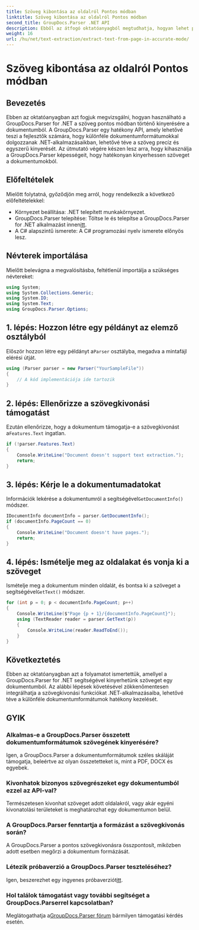 ```yaml
---
title: Szöveg kibontása az oldalról Pontos módban
linktitle: Szöveg kibontása az oldalról Pontos módban
second_title: GroupDocs.Parser .NET API
description: Ebből az átfogó oktatóanyagból megtudhatja, hogyan lehet pontosan szöveget kivonni dokumentumokból a GroupDocs.Parser for .NET segítségével.
weight: 16
url: /hu/net/text-extraction/extract-text-from-page-in-accurate-mode/
---
```


# Szöveg kibontása az oldalról Pontos módban

## Bevezetés
Ebben az oktatóanyagban azt fogjuk megvizsgálni, hogyan használható a GroupDocs.Parser for .NET a szöveg pontos módban történő kinyerésére a dokumentumból. A GroupDocs.Parser egy hatékony API, amely lehetővé teszi a fejlesztők számára, hogy különféle dokumentumformátumokkal dolgozzanak .NET-alkalmazásaikban, lehetővé téve a szöveg precíz és egyszerű kinyerését. Az útmutató végére készen lesz arra, hogy kihasználja a GroupDocs.Parser képességeit, hogy hatékonyan kinyerhessen szöveget a dokumentumokból.
## Előfeltételek
Mielőtt folytatná, győződjön meg arról, hogy rendelkezik a következő előfeltételekkel:
- Környezet beállítása: .NET telepített munkakörnyezet.
-  GroupDocs.Parser telepítése: Töltse le és telepítse a GroupDocs.Parser for .NET alkalmazást innen[itt](https://releases.groupdocs.com/parser/net/).
- A C# alapszintű ismerete: A C# programozási nyelv ismerete előnyös lesz.
## Névterek importálása
Mielőtt belevágna a megvalósításba, feltétlenül importálja a szükséges névtereket:
```csharp
using System;
using System.Collections.Generic;
using System.IO;
using System.Text;
using GroupDocs.Parser.Options;
```
## 1. lépés: Hozzon létre egy példányt az elemző osztályból
 Először hozzon létre egy példányt a`Parser` osztályba, megadva a mintafájl elérési útját.
```csharp
using (Parser parser = new Parser("YourSampleFile"))
{
    // A kód implementációja ide tartozik
}
```
## 2. lépés: Ellenőrizze a szövegkivonási támogatást
 Ezután ellenőrizze, hogy a dokumentum támogatja-e a szövegkivonást a`Features.Text` ingatlan.
```csharp
if (!parser.Features.Text)
{
    Console.WriteLine("Document doesn't support text extraction.");
    return;
}
```
## 3. lépés: Kérje le a dokumentumadatokat
 Információk lekérése a dokumentumról a segítségével`GetDocumentInfo()` módszer.
```csharp
IDocumentInfo documentInfo = parser.GetDocumentInfo();
if (documentInfo.PageCount == 0)
{
    Console.WriteLine("Document doesn't have pages.");
    return;
}
```
## 4. lépés: Ismételje meg az oldalakat és vonja ki a szöveget
 Ismételje meg a dokumentum minden oldalát, és bontsa ki a szöveget a segítségével`GetText()` módszer.
```csharp
for (int p = 0; p < documentInfo.PageCount; p++)
{
    Console.WriteLine($"Page {p + 1}/{documentInfo.PageCount}");
    using (TextReader reader = parser.GetText(p))
    {
        Console.WriteLine(reader.ReadToEnd());
    }
}
```
## Következtetés
Ebben az oktatóanyagban azt a folyamatot ismertettük, amellyel a GroupDocs.Parser for .NET segítségével kinyerhetünk szöveget egy dokumentumból. Az alábbi lépések követésével zökkenőmentesen integrálhatja a szövegkivonási funkciókat .NET-alkalmazásaiba, lehetővé téve a különféle dokumentumformátumok hatékony kezelését.

## GYIK
### Alkalmas-e a GroupDocs.Parser összetett dokumentumformátumok szövegének kinyerésére?
Igen, a GroupDocs.Parser a dokumentumformátumok széles skáláját támogatja, beleértve az olyan összetetteket is, mint a PDF, DOCX és egyebek.
### Kivonhatok bizonyos szövegrészeket egy dokumentumból ezzel az API-val?
Természetesen kivonhat szöveget adott oldalakról, vagy akár egyéni kivonatolási területeket is meghatározhat egy dokumentumon belül.
### A GroupDocs.Parser fenntartja a formázást a szövegkivonás során?
A GroupDocs.Parser a pontos szövegkivonásra összpontosít, miközben adott esetben megőrzi a dokumentum formázását.
### Létezik próbaverzió a GroupDocs.Parser teszteléséhez?
 Igen, beszerezhet egy ingyenes próbaverziót[itt](https://releases.groupdocs.com/).
### Hol találok támogatást vagy további segítséget a GroupDocs.Parserrel kapcsolatban?
 Meglátogathatja a[GroupDocs.Parser fórum](https://forum.groupdocs.com/c/parser/17) bármilyen támogatási kérdés esetén.